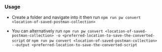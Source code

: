 ### Usage

- Create a folder and navigate into it then run `npm run pw convert <location-of-saved-postman-collection>`

- You can alternatively run `npm run pw convert <location-of-saved-postman-collection> -o <preferred-location-to-save-the-converted-script` or `npm run pw convert <location-of-saved-postman-collection> --output <preferred-location-to-save-the-converted-script`